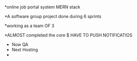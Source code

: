 *online job portal system MERN stack

*A software group project done during 6 sprints

*working as a team OF 3

*ALMOST completed the core
$ HAVE TO PUSH NOTIFICATIOS

* Now QA
* Next Hosting
* 

